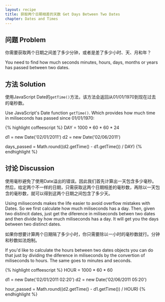 ```yaml
---
layout: recipe
title: 获取两个日期相差的天数 Get Days Between Two Dates
chapter: Dates and Times
---
```

## 问题 Problem

你需要获取两个日期之间差了多少分钟，或者是差了多少小时、天、月和年？

You need to find how much seconds minutes, hours, days, months or years has passed between two dates.

## 方法 Solution

使用JavaScript Date的`getTime()`方法，该方法会返回从01/01/1970到现在过去的毫秒数。

Use JavaScript's Date function `getTime()`. Which provides how much time in miliseconds has passed since 01/01/1970:

{% highlight coffeescript %}
DAY = 1000 * 60 * 60  * 24

d1 = new Date('02/01/2011')
d2 = new Date('02/06/2011')

days_passed = Math.round((d2.getTime() - d1.getTime()) / DAY)
{% endhighlight %}

## 讨论 Discussion

使用毫秒避免了使用Date溢出的错误。因此我们首先计算出一天包含多少毫秒。然后，给定两个不一样的日期，只需获取这两个日期相差的毫秒数，再除以一天包含的毫秒数，就可以得到这两个日期之间包含了多少天。

Using miliseconds makes the life easier to avoid overflow mistakes with Dates. So we first calculate how much miliseconds has a day. Then, given two distincit dates, just get the diference in miliseconds betwen two dates and then divide by how much miliseconds has a day. It will get you the days between two distinct dates.

如果你想要计算两个日期隔了多少小时，你只需要除以一小时的毫秒数就行。分钟和秒数如法炮制。

If you'd like to calculate the hours between two dates objects you can do that just by dividing the diference in miliseconds by the convertion of miliseconds to hours. The same goes to minutes and seconds.

{% highlight coffeescript %}
HOUR = 1000 * 60 * 60

d1 = new Date('02/01/2011 02:20')
d2 = new Date('02/06/2011 05:20')

hour_passed = Math.round((d2.getTime() - d1.getTime()) / HOUR)
{% endhighlight %}

